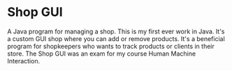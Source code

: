 # Shop GUI
A Java program for managing a shop.
This is my first ever work in Java. It's a custom GUI shop where you can add or remove products.
It's a beneficial program for shopkeepers who wants to track products or clients in their store.
The Shop GUI was an exam for my course Human Machine Interaction. 

